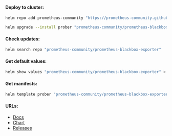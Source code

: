 #### Deploy to cluster:
```bash
helm repo add prometheus-community "https://prometheus-community.github.io/helm-charts" && helm repo update
```
```bash
helm upgrade --install prober "prometheus-community/prometheus-blackbox-exporter" -f values.yml -n monitoring --version "8.10.1"
```

#### Check updates:
```bash
helm search repo "prometheus-community/prometheus-blackbox-exporter"
```

#### Get default values:
```bash
helm show values "prometheus-community/prometheus-blackbox-exporter" > default-values.yml
```

#### Get manifests:
```bash
helm template prober "prometheus-community/prometheus-blackbox-exporter" -f values.yml -n monitoring --version "8.10.1" > manifests.yml
```

#### URLs:
- [Docs](https://github.com/prometheus/blackbox_exporter/blob/master/README.md)
- [Chart](https://github.com/prometheus-community/helm-charts/tree/main/charts/prometheus-blackbox-exporter)
- [Releases](https://github.com/prometheus/blackbox_exporter/releases)
